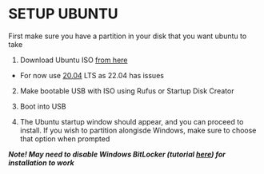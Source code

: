 # SETUP UBUNTU

First make sure you have a partition in your disk that you want ubuntu to take

1. Download Ubuntu ISO [from here](https://ubuntu.com/download/desktop)
- For now use [20.04](https://releases.ubuntu.com/20.04/) LTS as 22.04 has issues

2. Make bootable USB with ISO using Rufus or Startup Disk Creator

3. Boot into USB
 
4. The Ubuntu startup window should appear, and you can proceed to install. If you wish to partition alongisde Windows, make sure to choose that option when prompted

***Note! May need to disable Windows BitLocker (tutorial [here](https://discourse.ubuntu.com/t/ubuntu-installation-on-computers-running-windows-and-bitlocker-turned-on/15338)) for installation to work***
